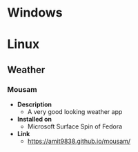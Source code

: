# Windows
# Linux
## Weather
### Mousam
- **Description**
	- A very good looking weather app
- **Installed on**
	- Microsoft Surface Spin of Fedora
- **Link**
	- https://amit9838.github.io/mousam/